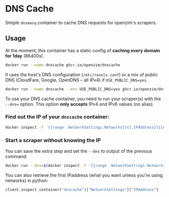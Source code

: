 DNS Cache
===

Simple `dnsmasq` container to cache DNS requests for openzim's scrapers.

## Usage

At the moment, this container has a static config of **caching every domain for 1day** (86400s).

``` sh
docker run --name dnscache ghcr.io/openzim/dnscache
```

It uses the host's DNS configuration (`/etc/resolv.conf`) or a mix of public DNS (CloudFare, Google, OpenDNS – all IPv4) if `USE_PUBLIC_DNS=yes`.

``` sh
docker run --name dnscache --env USE_PUBLIC_DNS=yes ghcr.io/openzim/dnscache
```

To use your DNS cache container, you need to run your scraper(s) with the `--dns=` option. This option **only accepts** IPv4 and IPv6 values (no alias).

### Find out the IP of your `dnscache` container:

```sh
docker inspect -f '{{range .NetworkSettings.Networks}}{{.IPAddress}}{{end}}' dnscache
```

### Start a scraper without knowing the IP

You can save the extra step and set the `--dns` to output of the previous command:

``` sh
docker run --dns=$(docker inspect -f '{{range .NetworkSettings.Networks}}{{.IPAddress}}{{end}}' dnscache) ghcr.io/openzim/mwoffliner
```

You can also retrieve the first IPaddress (what you want unless you're using networks) in python:

``` py
client.inspect_container("dnscache")["NetworkSettings"]["IPAddress"]
```
